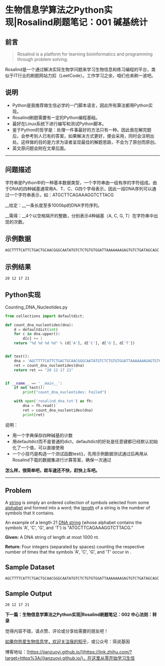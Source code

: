 # 生物信息学算法之Python实现|Rosalind刷题笔记：001 碱基统计

## 前言

> Rosalind is a platform for learning bioinformatics and programming through problem solving.

Rosalind是一个通过解决实际生物学问题来学习生物信息和练习编程的平台，类似于IT行业的刷题网站力扣（LeetCode）。工作学习之余，咱们也来刷一波吧。

## 说明

* Python是我推荐做生信必学的一门脚本语言，因此所有算法都用Python实现。
* Rosalind刷题需要有一定的Python编程基础。
* 最好在Linux系统下进行编写和测试Python脚本。
* 鉴于Python的哲学是：处理一件事最好的方法只有一种。因此我在解完题后，会参考别人已有的答案，如果解决方式更好，便会采用，同时会注明出处。这样做的目的是力求为读者呈现最佳的解题思路，不会为了原创而原创。
* 英文原问题会附在文章后面。

---

## 问题描述

字符串是Python中的一种基本数据类型，一个字符串由一组有序的字符组成。由于DNA的四种碱基通常用A、T、C、G四个字母表示，因此一段DNA序列可以通过一个字符串表示，如：ATGCTTCAGAAAGGTCTTACG

__给定：__一条长度至多1000bp的DNA字符序列。

__需得：__4个以空格隔开的整数，分别表示4种碱基（A, C, G, T）在字符串中出现的次数。

## 示例数据

```bash
AGCTTTTCATTCTGACTGCAACGGGCAATATGTCTCTGTGTGGATTAAAAAAAGAGTGTCTGATAGCAGC
```

## 示例结果

```bash
20 12 17 21
```

## Python实现

Counting_DNA_Nucleotides.py

```python
from collections import defaultdict;

def count_dna_nucleotides(dna):
    d = defaultdict(int)
    for c in dna.upper():
        d[c] += 1
    return "%d %d %d %d" % (d['A'], d['C'], d['G'], d['T'])


def test():
    dna = 'AGCTTTTCATTCTGACTGCAACGGGCAATATGTCTCTGTGTGGATTAAAAAAAGAGTGTCTGATAGCAGC'
    ret = count_dna_nucleotides(dna)
    return ret == "20 12 17 21"


if __name__ == '__main__':
    if not test():
        print("count_dna_nucleotides: Failed")

    with open('rosalind_dna.txt') as fh:
        dna = fh.read()
        ret = count_dna_nucleotides(dna)
        print(ret)
```

说明：

* 用一个字典保存四种碱基的计数
* 用defaultdict而不是普通的dict，defaultdict的好处是任意键都已经默认初始化了一个值，可以直接使用
* 一个小技巧是构造一个测试函数test()，先用示例数据测试通过后再用从Rosalind下载的数据集进行计算答案，确保一次通过

**怎么样，很简单吧，趁车速还不快，赶快上车吧。**

---

## Problem

A [string](http://rosalind.info/glossary/string/) is simply an ordered collection of symbols selected from some [alphabet](http://rosalind.info/glossary/alphabet/) and formed into a word; the [length](http://rosalind.info/glossary/string-length/) of a string is the number of symbols that it contains.

An example of a length 21 [DNA string](http://rosalind.info/glossary/dna-string/) (whose alphabet contains the symbols 'A', 'C', 'G', and 'T') is "ATGCTTCAGAAAGGTCTTACG."

**Given:** A DNA string of length at most 1000 nt.

**Return:** Four integers (separated by spaces) counting the respective number of times that the symbols 'A', 'C', 'G', and 'T' occur in .

## Sample Dataset

```
AGCTTTTCATTCTGACTGCAACGGGCAATATGTCTCTGTGTGGATTAAAAAAAGAGTGTCTGATAGCAGC
```

## Sample Output

```
20 12 17 21
```

**下一篇：生物信息学算法之Python实现|Rosalind刷题笔记：002 中心法则：转录**



觉得内容不错，请点赞、评论或分享给需要的朋友吧！

[如果你热爱生物信息学，欢迎关注我的知乎](https://www.zhihu.com/people/jianzuoyi)，或公众号：简说基因

博客地址：[https://jianzuoyi.github.io/](https://link.zhihu.com/?target=https%3A//jianzuoyi.github.io/)，在这里从零开始学习生信
